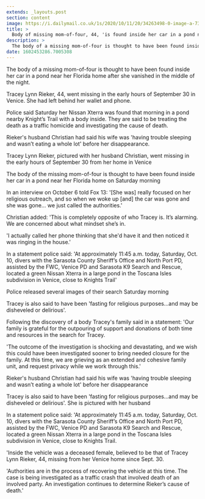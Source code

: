```yaml
--- 
extends: _layouts.post 
section: content 
image: https://i.dailymail.co.uk/1s/2020/10/11/20/34263498-0-image-a-73_1602443811656.jpg 
title: > 
  Body of missing mom-of-four, 44, 'is found inside her car in a pond near her Florida home' 
description: > 
  The body of a missing mom-of-four is thought to have been found inside her car in a pond near her Florida home after she vanished in the middle of the night.Tracey Lynn Rieker, 44, went missing in the early hours of September 30 in Venice.Police said Saturday her Nissan Xterra was found that morning in a pond nearby Knight’s Trail with a body inside.Rieker's husband Christian had said his wife was 'having trouble sleeping and wasn’t eating a whole lot' before her disappearance.'Inside the vehicle was a deceased female, believed to be that of Tracey Lynn Rieker, 44, missing from her Venice home since Sept. 30. 
date: 1602453286.7005308 
--- 
```

The body of a missing mom-of-four is thought to have been found inside her car in a pond near her Florida home after she vanished in the middle of the night.

Tracey Lynn Rieker, 44, went missing in the early hours of September 30 in Venice. She had left behind her wallet and phone.

Police said Saturday her Nissan Xterra was found that morning in a pond nearby Knight’s Trail with a body inside. They are said to be treating the death as a traffic homicide and investigating the cause of death.

Rieker's husband Christian had said his wife was 'having trouble sleeping and wasn’t eating a whole lot' before her disappearance.

Tracey Lynn Rieker, pictured with her husband Christian, went missing in the early hours of September 30 from her home in Venice

The body of the missing mom-of-four is thought to have been found inside her car in a pond near her Florida home on Saturday morning

In an interview on October 6 told Fox 13: '[She was] really focused on her religious outreach, and so when we woke up [and] the car was gone and she was gone… we just called the authorities.'

Christian added: 'This is completely opposite of who Tracey is. It’s alarming. We are concerned about what mindset she’s in.

'I actually called her phone thinking that she'd have it and then noticed it was ringing in the house.'

In a statement police said: 'At approximately 11:45 a.m. today, Saturday, Oct. 10, divers with the Sarasota County Sheriff’s Office and North Port PD, assisted by the FWC, Venice PD and Sarasota K9 Search and Rescue, located a green Nissan Xterra in a large pond in the Toscana Isles subdivision in Venice, close to Knights Trail'

Police released several images of their search Saturday morning

Tracey is also said to have been 'fasting for religious purposes...and may be disheveled or delirious'.

Following the discovery of a body Tracey's family said in a statement: 'Our family is grateful for the outpouring of support and donations of both time and resources in the search for Tracey.

'The outcome of the investigation is shocking and devastating, and we wish this could have been investigated sooner to bring needed closure for the family. At this time, we are grieving as an extended and cohesive family unit, and request privacy while we work through this.'

Rieker's husband Christian had said his wife was 'having trouble sleeping and wasn’t eating a whole lot' before her disappearance

Tracey is also said to have been 'fasting for religious purposes...and may be disheveled or delirious'. She is pictured with her husband

In a statement police said: 'At approximately 11:45 a.m. today, Saturday, Oct. 10, divers with the Sarasota County Sheriff’s Office and North Port PD, assisted by the FWC, Venice PD and Sarasota K9 Search and Rescue, located a green Nissan Xterra in a large pond in the Toscana Isles subdivision in Venice, close to Knights Trail.

'Inside the vehicle was a deceased female, believed to be that of Tracey Lynn Rieker, 44, missing from her Venice home since Sept. 30.

'Authorities are in the process of recovering the vehicle at this time. The case is being investigated as a traffic crash that involved death of an involved party. An investigation continues to determine Rieker’s cause of death.'